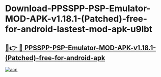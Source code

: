 # Download-PPSSPP-PSP-Emulator-MOD-APK-v1.18.1-(Patched)-free-for-android-lastest-mod-apk-u9lbt

<h2><a href="https://apkcomod.com?title=PPSSPP-PSP-Emulator-MOD-APK-v1.18.1-(Patched)-free-for-android">🔗👉 🔴 PPSSPP-PSP-Emulator-MOD-APK-v1.18.1-(Patched)-free-for-android-apk </a></h2>

[![acn](https://github.com/user-attachments/assets/0f9c940e-d8b0-45ae-aac7-cd30a18b3e1c)](https://apkcomod.com?title=PPSSPP-PSP-Emulator-MOD-APK-v1.18.1-(Patched)-free-for-android)

